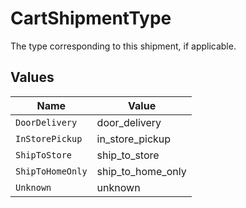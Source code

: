 # CartShipmentType

The type corresponding to this shipment, if applicable.


## Values

| Name              | Value             |
| ----------------- | ----------------- |
| `DoorDelivery`    | door_delivery     |
| `InStorePickup`   | in_store_pickup   |
| `ShipToStore`     | ship_to_store     |
| `ShipToHomeOnly`  | ship_to_home_only |
| `Unknown`         | unknown           |